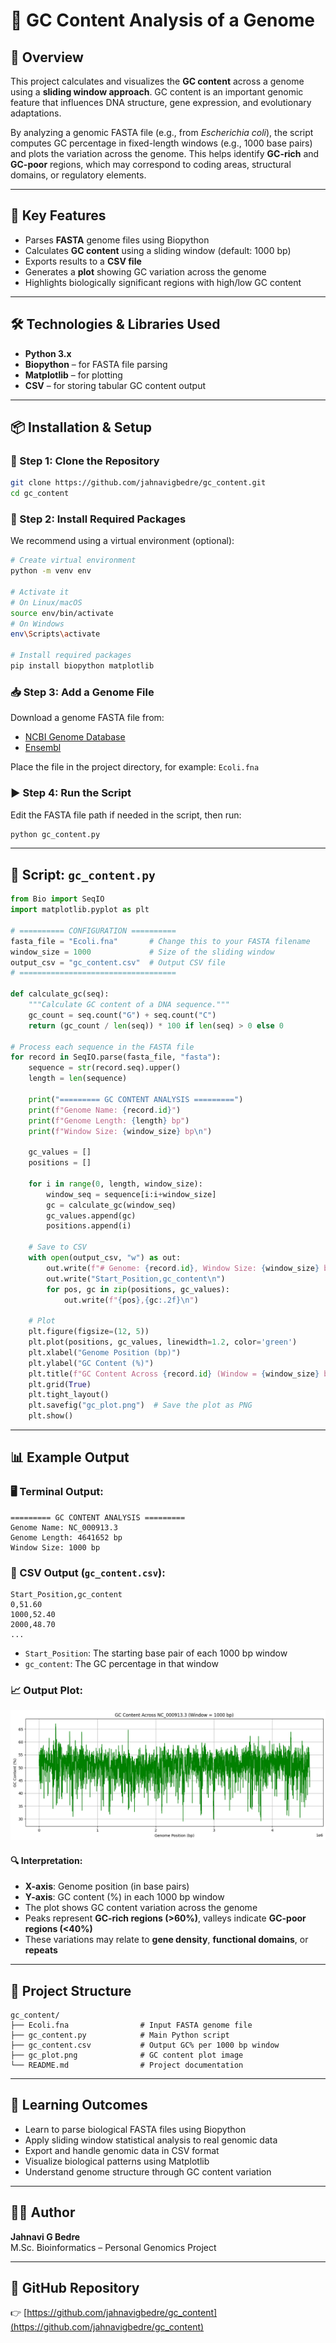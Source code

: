 # 🔬 GC Content Analysis of a Genome

## 🧬 Overview

This project calculates and visualizes the **GC content** across a genome using a **sliding window approach**. GC content is an important genomic feature that influences DNA structure, gene expression, and evolutionary adaptations.

By analyzing a genomic FASTA file (e.g., from *Escherichia coli*), the script computes GC percentage in fixed-length windows (e.g., 1000 base pairs) and plots the variation across the genome. This helps identify **GC-rich** and **GC-poor** regions, which may correspond to coding areas, structural domains, or regulatory elements.

---

## 📌 Key Features

- Parses **FASTA** genome files using Biopython  
- Calculates **GC content** using a sliding window (default: 1000 bp)  
- Exports results to a **CSV file**  
- Generates a **plot** showing GC variation across the genome  
- Highlights biologically significant regions with high/low GC content  

---

## 🛠️ Technologies & Libraries Used

- **Python 3.x**  
- **Biopython** – for FASTA file parsing  
- **Matplotlib** – for plotting  
- **CSV** – for storing tabular GC content output  

---

## 📦 Installation & Setup

### 🔁 Step 1: Clone the Repository

```bash
git clone https://github.com/jahnavigbedre/gc_content.git
cd gc_content
```

### 💾 Step 2: Install Required Packages

We recommend using a virtual environment (optional):

```bash
# Create virtual environment
python -m venv env

# Activate it
# On Linux/macOS
source env/bin/activate
# On Windows
env\Scripts\activate

# Install required packages
pip install biopython matplotlib
```

### 📥 Step 3: Add a Genome File

Download a genome FASTA file from:

- [NCBI Genome Database](https://www.ncbi.nlm.nih.gov/genome/)
- [Ensembl](https://www.ensembl.org/)

Place the file in the project directory, for example:
`Ecoli.fna`

### ▶️ Step 4: Run the Script

Edit the FASTA file path if needed in the script, then run:

```bash
python gc_content.py
```

---

## 📜 Script: `gc_content.py`

```python
from Bio import SeqIO
import matplotlib.pyplot as plt

# ========== CONFIGURATION ==========
fasta_file = "Ecoli.fna"       # Change this to your FASTA filename
window_size = 1000             # Size of the sliding window
output_csv = "gc_content.csv"  # Output CSV file
# ===================================

def calculate_gc(seq):
    """Calculate GC content of a DNA sequence."""
    gc_count = seq.count("G") + seq.count("C")
    return (gc_count / len(seq)) * 100 if len(seq) > 0 else 0

# Process each sequence in the FASTA file
for record in SeqIO.parse(fasta_file, "fasta"):
    sequence = str(record.seq).upper()
    length = len(sequence)

    print("========= GC CONTENT ANALYSIS =========")
    print(f"Genome Name: {record.id}")
    print(f"Genome Length: {length} bp")
    print(f"Window Size: {window_size} bp\n")

    gc_values = []
    positions = []

    for i in range(0, length, window_size):
        window_seq = sequence[i:i+window_size]
        gc = calculate_gc(window_seq)
        gc_values.append(gc)
        positions.append(i)

    # Save to CSV
    with open(output_csv, "w") as out:
        out.write(f"# Genome: {record.id}, Window Size: {window_size} bp\n")
        out.write("Start_Position,gc_content\n")
        for pos, gc in zip(positions, gc_values):
            out.write(f"{pos},{gc:.2f}\n")

    # Plot
    plt.figure(figsize=(12, 5))
    plt.plot(positions, gc_values, linewidth=1.2, color='green')
    plt.xlabel("Genome Position (bp)")
    plt.ylabel("GC Content (%)")
    plt.title(f"GC Content Across {record.id} (Window = {window_size} bp)")
    plt.grid(True)
    plt.tight_layout()
    plt.savefig("gc_plot.png")  # Save the plot as PNG
    plt.show()
```

---

## 📊 Example Output

### 🖥️ Terminal Output:

```
========= GC CONTENT ANALYSIS =========
Genome Name: NC_000913.3
Genome Length: 4641652 bp
Window Size: 1000 bp
```

### 📁 CSV Output (`gc_content.csv`):

```
Start_Position,gc_content
0,51.60
1000,52.40
2000,48.70
...
```

- `Start_Position`: The starting base pair of each 1000 bp window  
- `gc_content`: The GC percentage in that window  

### 📈 Output Plot:

![GC Content Plot](gc_plot.png)

#### 🔍 Interpretation:

- **X-axis**: Genome position (in base pairs)  
- **Y-axis**: GC content (%) in each 1000 bp window  
- The plot shows GC content variation across the genome  
- Peaks represent **GC-rich regions (>60%)**, valleys indicate **GC-poor regions (<40%)**  
- These variations may relate to **gene density**, **functional domains**, or **repeats**

---

## 📂 Project Structure

```
gc_content/
├── Ecoli.fna                # Input FASTA genome file
├── gc_content.py            # Main Python script
├── gc_content.csv           # Output GC% per 1000 bp window
├── gc_plot.png              # GC content plot image
└── README.md                # Project documentation
```

---

## 🧠 Learning Outcomes

- Learn to parse biological FASTA files using Biopython  
- Apply sliding window statistical analysis to real genomic data  
- Export and handle genomic data in CSV format  
- Visualize biological patterns using Matplotlib  
- Understand genome structure through GC content variation  

---

## 👩‍💻 Author

**Jahnavi G Bedre**  
M.Sc. Bioinformatics – Personal Genomics Project

---

## 🔗 GitHub Repository

👉 [https://github.com/jahnavigbedre/gc_content](https://github.com/jahnavigbedre/gc_content)  



